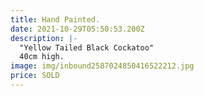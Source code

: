 ```yaml
---
title: Hand Painted.
date: 2021-10-29T05:50:53.200Z
description: |-
  "Yellow Tailed Black Cockatoo"
  40cm high.
image: img/inbound2587024850416522212.jpg
price: SOLD
---
```

![]()